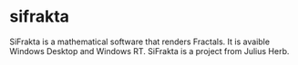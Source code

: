 # sifrakta
SiFrakta is a mathematical software that renders Fractals. It is avaible Windows Desktop and Windows RT.
SiFrakta is a project from Julius Herb.
